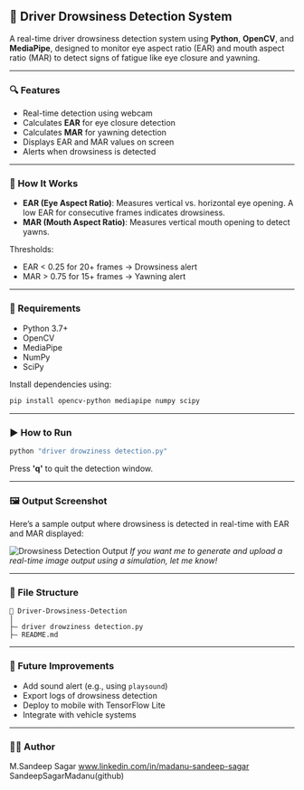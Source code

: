 ## 🚗 Driver Drowsiness Detection System

A real-time driver drowsiness detection system using **Python**, **OpenCV**, and **MediaPipe**, designed to monitor eye aspect ratio (EAR) and mouth aspect ratio (MAR) to detect signs of fatigue like eye closure and yawning.

---

### 🔍 Features

* Real-time detection using webcam
* Calculates **EAR** for eye closure detection
* Calculates **MAR** for yawning detection
* Displays EAR and MAR values on screen
* Alerts when drowsiness is detected

---

### 🧠 How It Works

* **EAR (Eye Aspect Ratio)**: Measures vertical vs. horizontal eye opening. A low EAR for consecutive frames indicates drowsiness.
* **MAR (Mouth Aspect Ratio)**: Measures vertical mouth opening to detect yawns.

Thresholds:

* EAR < 0.25 for 20+ frames → Drowsiness alert
* MAR > 0.75 for 15+ frames → Yawning alert

---

### 💠 Requirements

* Python 3.7+
* OpenCV
* MediaPipe
* NumPy
* SciPy

Install dependencies using:

```bash
pip install opencv-python mediapipe numpy scipy
```

---

### ▶️ How to Run

```bash
python "driver drowziness detection.py"
```

Press **'q'** to quit the detection window.

---

### 🖼️ Output Screenshot

Here’s a sample output where drowsiness is detected in real-time with EAR and MAR displayed:

![Drowsiness Detection Output](https://i.imgur.com/0dRBpR3.png)
*If you want me to generate and upload a real-time image output using a simulation, let me know!*

---

### 📂 File Structure

```
📁 Driver-Drowsiness-Detection
│
├— driver drowziness detection.py
├— README.md
```

---

### 📌 Future Improvements

* Add sound alert (e.g., using `playsound`)
* Export logs of drowsiness detection
* Deploy to mobile with TensorFlow Lite
* Integrate with vehicle systems

---

### 🧑‍💻 Author

M.Sandeep Sagar
www.linkedin.com/in/madanu-sandeep-sagar
SandeepSagarMadanu(github)
